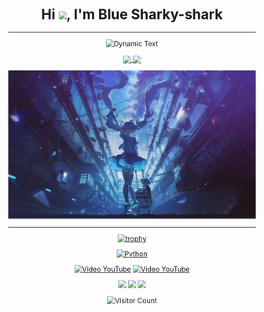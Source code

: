 <!--Welcome-->
<h1 align="center">Hi <img src="https://media.giphy.com/media/hvRJCLFzcasrR4ia7z/giphy.gif" width="28">, I'm Blue Sharky-shark</h1>
<hr>


<!--动态文本效果-->
<div id="title" align="center">

![Dynamic Text](https://readme-typing-svg.herokuapp.com?font=Segoe+Script&center=true&lines=Welcome+to+My+Profile;Explore+My+Projects!)


<!-- 统计 -->
<p align="center">
<a href="https://b23.tv/ublcWCZ">
<img align="center" style="max-width: 100%; width: 410px;" src="https://github-readme-stats.vercel.app/api?username=Sharky-shark-Blue&show_icons=true&theme=tokyonight&hide_border=true" />
</a>
<a href="https://b23.tv/ublcWCZ">
<img align="center" style="max-width: 100%; width: 410px;" src="https://streak-stats.demolab.com?user=Sharky-shark-Blue&layout=compact&theme=tokyonight&hide_border=true" />
</a>
<br/>
</p>


<!--图片-->
<p align="center">
  <img src="image/images.jpg" alt="images" style="max-width: 100%; height: auto;">
</p>
<hr>

<!--装饰-->
<div align="center">
  <a href="https://github.com/Sharky-shark-Blue">
    <img src="https://github-profile-trophy.vercel.app/?username=Sharky-shark-Blue&theme=flat" alt="trophy">
  </a>
</div>






<!--技能-->
<div id="title" align="center">

[![Python](https://img.shields.io/badge/code-Python-bea?style=for-the-badge&logo=python)](https://www.python.org/)

<!--链接和徽章-->
[![Video YouTube](https://img.shields.io/badge/Video-YouTube-red?style=for-the-badge&logo=youtube)](https://www.youtube.com)
[![Video YouTube](https://img.shields.io/badge/Video-YouTube-red?style=for-the-badge&logo=youtube)](https://www.youtube.com)

<!--徽章-->
![](https://img.shields.io/badge/性格-静-orange?style=for-the-badge) 
![](https://img.shields.io/badge/爱好-二次元-crimson?style=for-the-badge)
![](https://img.shields.io/badge/爱好-二次元-lavenderblush?style=for-the-badge)

<!--统计-->
<p align="center">
  <img src="https://profile-counter.glitch.me/Sharky-shark-Blue/count.svg" alt="Visitor Count" style="max-width: 100%; height: auto;">
</p>
